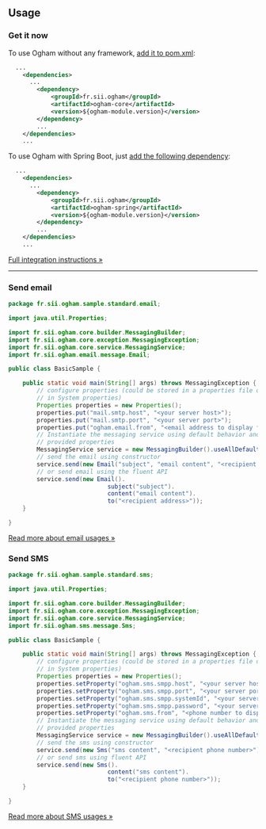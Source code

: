 ## Usage

### Get it now

To use Ogham without any framework, [add it to pom.xml][ogham-integration]:

```xml
  ...
	<dependencies>
	  ...
		<dependency>
			<groupId>fr.sii.ogham</groupId>
			<artifactId>ogham-core</artifactId>
			<version>${ogham-module.version}</version>
		</dependency>
		...
	</dependencies>
	...
```

To use Ogham with Spring Boot, just [add the following dependency][spring-integration]:

```xml
  ...
	<dependencies>
	  ...
		<dependency>
			<groupId>fr.sii.ogham</groupId>
			<artifactId>ogham-spring</artifactId>
			<version>${ogham-module.version}</version>
		</dependency>
		...
	</dependencies>
	...
```

[Full integration instructions &raquo;][ogham-integration]

[ogham-integration]: integration.html
[spring-integration]: integration.html#integrate-with-spring-boot

---


### Send email

```java
package fr.sii.ogham.sample.standard.email;

import java.util.Properties;

import fr.sii.ogham.core.builder.MessagingBuilder;
import fr.sii.ogham.core.exception.MessagingException;
import fr.sii.ogham.core.service.MessagingService;
import fr.sii.ogham.email.message.Email;

public class BasicSample {

	public static void main(String[] args) throws MessagingException {
		// configure properties (could be stored in a properties file or defined
		// in System properties)
		Properties properties = new Properties();
		properties.put("mail.smtp.host", "<your server host>");
		properties.put("mail.smtp.port", "<your server port>");
		properties.put("ogham.email.from", "<email address to display for the sender user>");
		// Instantiate the messaging service using default behavior and
		// provided properties
		MessagingService service = new MessagingBuilder().useAllDefaults(properties).build();
		// send the email using constructor
		service.send(new Email("subject", "email content", "<recipient address>"));
		// or send email using the fluent API
		service.send(new Email().
							subject("subject").
							content("email content").
							to("<recipient address>"));
	}

}
```

[Read more about email usages &raquo;][email-usage]

[email-usage]: how-to-send-email.html


### Send SMS

```java
package fr.sii.ogham.sample.standard.sms;

import java.util.Properties;

import fr.sii.ogham.core.builder.MessagingBuilder;
import fr.sii.ogham.core.exception.MessagingException;
import fr.sii.ogham.core.service.MessagingService;
import fr.sii.ogham.sms.message.Sms;

public class BasicSample {

	public static void main(String[] args) throws MessagingException {
		// configure properties (could be stored in a properties file or defined
		// in System properties)
		Properties properties = new Properties();
		properties.setProperty("ogham.sms.smpp.host", "<your server host>");
		properties.setProperty("ogham.sms.smpp.port", "<your server port>");
		properties.setProperty("ogham.sms.smpp.systemId", "<your server system ID>");
		properties.setProperty("ogham.sms.smpp.password", "<your server password>");
		properties.setProperty("ogham.sms.from", "<phone number to display for the sender>");
		// Instantiate the messaging service using default behavior and
		// provided properties
		MessagingService service = new MessagingBuilder().useAllDefaults(properties).build();
		// send the sms using constructor
		service.send(new Sms("sms content", "<recipient phone number>"));
		// or send sms using fluent API
		service.send(new Sms().
							content("sms content").
							to("<recipient phone number>"));
	}

}
```

[Read more about SMS usages &raquo;][sms-usage]

[sms-usage]: how-to-send-sms.html


